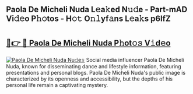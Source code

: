 ## Paola De Micheli Nuda L𝚎a𝚔ed N𝚞𝚍e - Part-mAD Vi𝚍𝚎o P𝚑𝚘tos - H𝚘𝚝 O𝚗𝚕yf𝚊ns L𝚎a𝚔s p6IfZ

# <h2><a href="http://kf59kb.oniu.top/?m=Paola+De+Micheli+Nuda">🔗👉 🔴 Paola De Micheli Nuda P𝚑ot𝚘𝚜 V𝚒d𝚎o</a></h2>

[![Paola De Micheli Nuda Nu𝚍e𝚜](https://i.imgur.com/0qMVB7G.gif)](http://kf59kb.oniu.top/?m=Paola+De+Micheli+Nuda)
Social media influencer Paola De Micheli Nuda, known for disseminating dance and lifestyle information, featuring presentations and personal blogs. Paola De Micheli Nuda's public image is characterized by its openness and accessibility, but the depths of his personal life remain a captivating mystery.  
